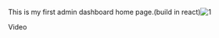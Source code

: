 This is my first admin dashboard home page.(build in react)![1](https://user-images.githubusercontent.com/96060666/217348847-5be908a5-949e-4df0-81a4-b7126d940285.png)

Video

